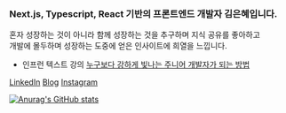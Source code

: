 ### Next.js, Typescript, React 기반의 프론트엔드 개발자 김은혜입니다.</br>
혼자 성장하는 것이 아니라 함께 성장하는 것을 추구하며 지식 공유를 좋아하고</br>
개발에 몰두하며 성장하는 도중에 얻은 인사이트에 희열을 느낍니다.

- 인프런 텍스트 강의 [누구보다 강하게 빛나는 주니어 개발자가 되는 방법](https://inf.run/Enmd9) 

[LinkedIn](https://www.linkedin.com/in/uuuuooii/)
[Blog](https://velog.io/@uuuuooii/posts)
[Instagram](https://www.instagram.com/uuuuoooii?igsh=MWxzaGk3ZWdwNXR5eA%3D%3D&utm_source=qr)

[![Anurag's GitHub stats](https://github-readme-stats.vercel.app/api?username=uuuuooii)](https://github.com/uuuuooii/github-readme-stats)
